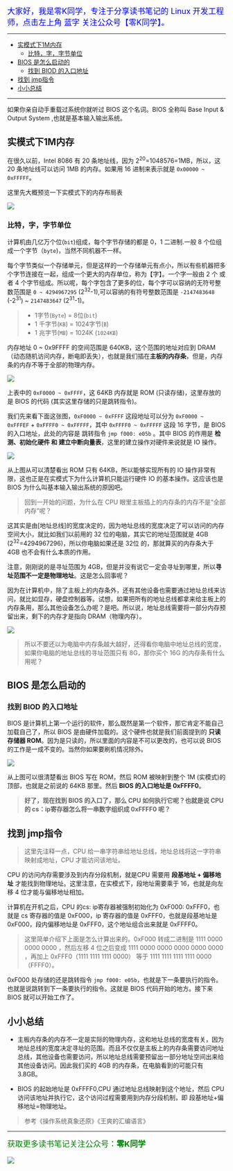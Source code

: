 <font color="blue" size=4>大家好，我是零K同学，专注于分享读书笔记的 Linux 开发工程师，点击左上角 蓝字 关注公众号【零K同学】。</font>

----

- [实模式下1M内存](#实模式下1m内存)
	- [比特，字，字节单位](#比特字字节单位)
- [BIOS 是怎么启动的](#bios-是怎么启动的)
	- [找到 BIOD 的入口地址](#找到-biod-的入口地址)
- [找到 jmp指令](#找到-jmp指令)
- [小小总结](#小小总结)

----

如果你亲自动手重载过系统你就听过 BIOS 这个名词。BIOS 全称叫 Base Input & Output System ,也就是基本输入输出系统。

## 实模式下1M内存


在很久以前，Intel 8086 有 20 条地址线，因为 2<sup>20</sup>=1048576=1MB，所以，这 20 条地址线可以访问 1MB 的内存。如果用 16 进制来表示就是 `0x00000 ~ 0xFFFFF`。

这里先大概预览一下实模式下的内存布局表

![](https://cdn.jsdelivr.net/gh/kendall-cpp/blogPic@main/寻offer总结02/实模式内存布局.3fmzdzgtgye0.webp)

### 比特，字，字节单位

计算机由几亿万个位(`bit`)组成，每个字节存储的都是 0，1 二进制.一般 8 个位组成一个字节（`byte`)，当然不同机器不一样。

每个字节类似一个存储单元，但是这样的一个存储单元有点小，所以有些机器把多个字节连接在一起，组成一个更大的内存单位，称为【字】。一个字一般由 2 个 或者 4 个字节组成。所以呢，每个字包含了更多的位，每个字可以容纳的无符号整数范围是 `0 ~ 4294967295` (2<sup>32</sup>-1),可以容纳的有符号整数范围是 `-2147483648` (-2<sup>31</sup>) ~ `2147483647` (2<sup>31</sup>-1)。

> - 1字节(`Byte`) = 8位(`bit`)
> - 1 千字节(`KB`) = 1024字节(`B`)
> - 1 兆字节(`MB`) = 1024K (`1024KB`)

内存地址 0 ~ 0x9FFFF 的空间范围是 640KB，这个范围的地址对应到 DRAM（动态随机访问内存，断电即丢失），也就是我们插在**主板的内存条**，但是，内存条的内存不等于全部的物理内存。

![](https://cdn.jsdelivr.net/gh/kendall-cpp/blogPic@main/linux笔记01/BIOS内存分布01.2vgikalaamc0.png)

上表中的 `0xF0000 ~ 0xFFFF`，这 64KB 内存就是 ROM (只读存储)，这里存放的是 BIOS 的代码 (其实这里存储的只是跳转指令)。

我们先来看下面这张图，`0xF0000 ~ 0xFFFF` 这段地址可以分为 `0xF0000 ~ 0xFFFEF` + `0xFFFF0 ~ 0xFFFFF`，其中 `0xFFFF0 ~ 0xFFFFF` 这段 16 字节，是 BIOS 的入口地址，此处的内容是 跳转指令 `jmp f000: e05b` 。其中 BIOS 的作用是 **检测、初始化硬件 和 建立中断向量表**，这里的建立操作对硬件来说就是 IO 操作。

![](https://cdn.jsdelivr.net/gh/kendall-cpp/blogPic@main/linux笔记01/BIOS内存分布02.2n8j6l8cnew0.png)

从上图从可以清楚看出 ROM 只有 64KB，所以能够实现所有的 IO 操作非常有限，这也正是在实模式下为什么计算机只能运行硬件 IO 的基本操作。这应该也是 BIOS 为什么叫基本输入输出系统的原因吧。

> 回到一开始的问题，为什么在 CPU 眼里主板插上的内存条的内存不是“全部内存”呢？

这其实是由[地址总线]的宽度决定的，因为地址总线的宽度决定了可以访问的内存空间大小，就比如我们以前用的 32 位的电脑，其实它的地址范围就是 4GB (2<sup>32</sup>=4294967296)，所以你电脑如果还是 32位 的，那就算买的内存条大于 4GB 也不会有什么本质的作用。

注意，刚刚说的是寻址范围为 4GB，但是并没有说它一定会寻址到哪里，所以**寻址范围不一定是物理地址**。这是怎么回事呢？

因为在计算机中，除了主板上的内存条外，还有其他设备也需要通过地址总线来访问，就比如显存，硬盘控制器等。试想，如果把所有的地址总线都拿来给主板上的内存条用，那么其他设备怎么办呢？是吧。所以说，地址总线需要将一部分内存预留出来，剩下的内存才是指向 DRAM（物理内存）。

![](https://cdn.jsdelivr.net/gh/kendall-cpp/blogPic@main/linux笔记01/BIOS内存分布03.2xyt22fobb80.png)

> 所以不要还以为电脑中内存条越大越好，还得看你电脑中地址总线的宽度，如果你电脑的地址总线的寻址范围只有 8G，那你买个 16G 的内存条有什么用呢？

## BIOS 是怎么启动的

### 找到 BIOD 的入口地址

BIOS 是计算机上第一个运行的软件，那么既然是第一个软件，那它肯定不能自己加载自己了，所以 BIOS 是由硬件加载的。这个硬件也就是我们前面提到的 **只读存储器 ROM**。因为是只读的，所以里面的内容是不可以更改的，也可以说 BIOS 的工作是一成不变的。当然你如果要刷机情况除外。

![](https://cdn.jsdelivr.net/gh/kendall-cpp/blogPic@main/linux笔记01/BIOS启动01.6mbdqvlqwxs0.png)

从上图可以很清楚看出 BIOS 写在 ROM，然后 ROM 被映射到整个 1M (实模式)的顶部，也就是之前说的 64KB 那里。然后 **BIOS 的入口地址是 0xFFFF0**。


> **好了，现在找到 BIOS 的入口了，那么 CPU 如何执行它呢？也就是说 CPU 的 cs：ip寄存器怎么将一串数字组织成 0xFFFF0 呢？**

## 找到 jmp指令

> 这里先注释一点，CPU 给一串字符串给地址总线，地址总线将这一字符串映射成地址，CPU 才能访问该地址。

CPU 的访问内存需要涉及到内存分段机制，就是CPU 需要用 **段基地址 + 偏移地址** 才能找到物理地址。这里注意，在实模式下，段地址需要乘于 16，也就是向左移 4 位才能与偏移地址相加。

计算机在开机之后，CPU 的cs: ip寄存器被强制初始化为 0xF000: 0xFFF0，也就是 cs 寄存器的值是 0xF000，ip 寄存器的值是 0xFFF0，也就是段基地址是 0xF000，段内偏移地址是 0xFFF0，这个地址组合出来就是 0xFFFF0。

> 这里简单介绍下上面是怎么计算出来的。0xF000 转成二进制是 1111 0000 0000 0000 ，然后左移 4 位之后变成 1111 0000 0000 0000 0000 0000 ，再加上 0xFFF0（1111 1111 1111 0000） 等于 1111 1111 1111 1111 0000（FFFF0）。

0xF000 处存储的还是跳转指令 `jmp f000: e05b`，也就是下一条要执行的指令。也就是说跳转到下一条要执行的指令。这就是 BIOS 代码开始的地方。接下来 BIOS 就可以开始工作了。

## 小小总结

- 主板内存条的内存不一定是实际的物理内存，这和地址总线的宽度有关，因为地址总线的宽度决定寻址的范围。而且不仅仅是主板上的内存条需要访问地址总线，其他设备也需要访问，所以地址总线需要预留出一部分地址空间出来给其他设备访问。因此我们买的 4GB 的内存条，在电脑看到的可能只有 3.8GB。


- BIOS 的起始地址是 0xFFFF0,CPU 通过地址总线映射到这个地址，然后 CPU 访问该地址并执行它，这个访问过程需要用到内存分段机制，即 段基地址+偏移地址=物理地址。

> 参考《操作系统真象还原》《王爽的汇编语言》

----

<font color="green" size=4>获取更多读书笔记关注公众号：**零K同学**<font>

![](https://cdn.jsdelivr.net/gh/kendall-cpp/blogPic@main/blog-img-02/公众号二维码.75dvf969t4w0.png)